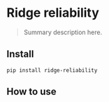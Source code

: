 # Ridge reliability
> Summary description here.


## Install

`pip install ridge-reliability`

## How to use
